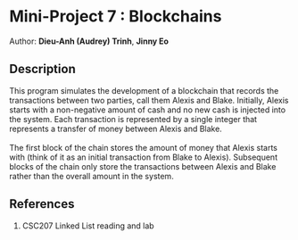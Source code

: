 # Mini-Project 7 : Blockchains

Author: **Dieu-Anh (Audrey) Trinh**, **Jinny Eo**

## Description
This program simulates the development of a blockchain that records the transactions between two parties, call them Alexis and Blake. 
Initially, Alexis starts with a non-negative amount of cash and no new cash is injected into the system. 
Each transaction is represented by a single integer that represents a transfer of money between Alexis and Blake. \
\
The first block of the chain stores the amount of money that Alexis starts with (think of it as an initial transaction from Blake to Alexis). 
Subsequent blocks of the chain only store the transactions between Alexis and Blake rather than the overall amount in the system.

## References
1. CSC207 Linked List reading and lab
